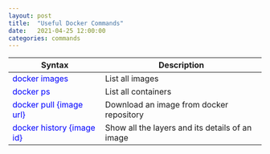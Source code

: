 ```yaml
---
layout: post
title:  "Useful Docker Commands"
date:   2021-04-25 12:00:00
categories: commands
---
```

| Syntax      | Description |
| ----------- | ----------- |
| <span style="color:blue">docker images</span>                               | List all images                                              |
| <span style="color:blue">docker ps</span>                                   | List all containers                                          |
| <span style="color:blue">docker pull {image url}</span>                     | Download an image from docker repository                     |
| <span style="color:blue">docker history {image id}</span>                   | Show all the layers and its details of an image              |
